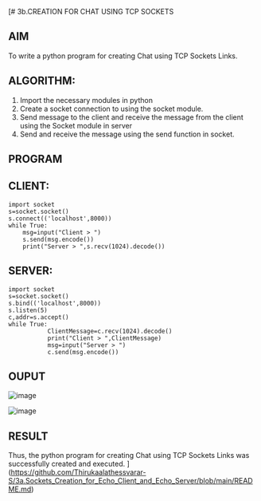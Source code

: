 [# 3b.CREATION FOR CHAT USING TCP SOCKETS
## AIM
To write a python program for creating Chat using TCP Sockets Links.
## ALGORITHM:
1. Import the necessary modules in python
2. Create a socket connection to using the socket module.
3. Send message to the client and receive the message from the client using the Socket module in
 server
4. Send and receive the message using the send function in socket.
## PROGRAM
## CLIENT:
```
import socket 
s=socket.socket() 
s.connect(('localhost',8000)) 
while True: 
    msg=input("Client > ") 
    s.send(msg.encode()) 
    print("Server > ",s.recv(1024).decode())
```
## SERVER:
```
import socket 
s=socket.socket() 
s.bind(('localhost',8000)) 
s.listen(5) 
c,addr=s.accept() 
while True: 
           ClientMessage=c.recv(1024).decode() 
           print("Client > ",ClientMessage) 
           msg=input("Server > ") 
           c.send(msg.encode())
```
## OUPUT
![image](https://github.com/user-attachments/assets/fbf20e02-2e8e-43e6-9a59-ff7562eec872)

![image](https://github.com/user-attachments/assets/0170eba8-26a2-4463-a9ff-816300e6adfb)

## RESULT
Thus, the python program for creating Chat using TCP Sockets Links was successfully 
created and executed.
](https://github.com/Thirukaalathessvarar-S/3a.Sockets_Creation_for_Echo_Client_and_Echo_Server/blob/main/README.md)

